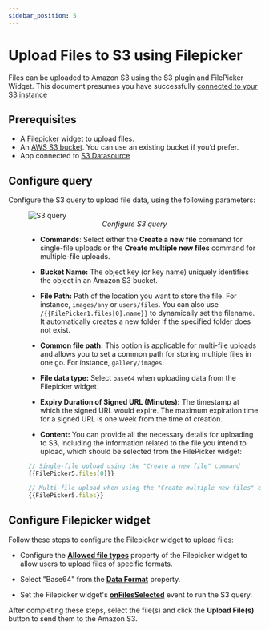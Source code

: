 ```yaml
---
sidebar_position: 5
---
```


# Upload Files to S3 using Filepicker

Files can be uploaded to Amazon S3 using the S3 plugin and FilePicker Widget. This document presumes you have successfully [connected to your S3 instance](/connect-data/reference/querying-amazon-s3)

  <VideoEmbed host="youtube" videoId="pmEmQcd9_KA" /> 

## Prerequisites
* A [Filepicker](/reference/widgets/filepicker) widget to upload files.
* An [AWS S3 bucket](https://docs.aws.amazon.com/AmazonS3/latest/userguide/creating-bucket.html). You can use an existing bucket if you’d prefer. 
* App connected to [S3 Datasource](/connect-data/reference/querying-amazon-s3)

## Configure query

Configure the S3 query to upload file data, using the following parameters:

 <figure>
  <img src="/img/s3-filepicler.png" style= {{width:"700px", height:"auto"}} alt="S3 query"/>
  <figcaption align = "center"><i>Configure S3 query</i></figcaption>
</figure>


<dd>

* **Commands**: Select either the **Create a new file** command for single-file uploads or the **Create multiple new files** command for multiple-file uploads.

* **Bucket Name:** The object key (or key name) uniquely identifies the object in an Amazon S3 bucket.

* **File Path:** Path of the location you want to store the file. For instance, `images/any` or `users/files`. You can also use `/{{FilePicker1.files[0].name}}` to dynamically set the filename. It automatically creates a new folder if the specified folder does not exist. 

* **Common file path:** This option is applicable for multi-file uploads and allows you to set a common path for storing multiple files in one go. For instance, `gallery/images`.

* **File data type:** Select `base64` when uploading data from the Filepicker widget.

* **Expiry Duration of Signed URL (Minutes):** The timestamp at which the signed URL would expire. The maximum expiration time for a signed URL is one week from the time of creation.

* **Content:**  You can provide all the necessary details for uploading to S3, including the information related to the file you intend to upload, which should be selected from the FilePicker widget:

<dd>

```js
// Single-file upload using the "Create a new file" command
{{FilePicker5.files[0]}}

// Multi-file upload when using the "Create multiple new files" command
{{FilePicker5.files}}

```

</dd>

</dd>

## Configure Filepicker widget

Follow these steps to configure the Filepicker widget to upload files:

* Configure the [**Allowed file types**](/reference/widgets/filepicker#allowed-file-typesarraystring) property of the Filepicker widget to allow users to upload files of specific formats.

* Select "Base64" from the [**Data Format**](/reference/widgets/filepicker#data-format-string) property.

* Set the Filepicker widget's [**onFilesSelected**](/reference/widgets/filepicker#onfilesselected) event to run the S3 query.

After completing these steps, select the file(s) and click the **Upload File(s)** button to send them to the Amazon S3.






